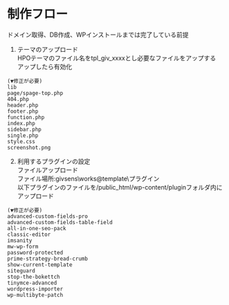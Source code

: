 # 制作フロー
ドメイン取得、DB作成、WPインストールまでは完了している前提
1. テーマのアップロード<br>HPOテーマのファイル名をtpl_giv_xxxxとし必要なファイルをアップする<br>
アップしたら有効化

```
(▼修正が必要)
lib
page/spage-top.php
404.php
header.php
footer.php
function.php
index.php
sidebar.php
single.php
style.css
screenshot.png
```
2. 利用するプラグインの設定<br>ファイルアップロード<br>
ファイル場所:givsens\works\@template\プラグイン<br>
以下プラグインのファイルを/public_html/wp-content/pluginフォルダ内にアップロード
```
(▼修正が必要)
advanced-custom-fields-pro
advanced-custom-fields-table-field
all-in-one-seo-pack
classic-editor
imsanity
mw-wp-form
password-protected
prime-strategy-bread-crumb
show-current-template
siteguard
stop-the-bokettch
tinymce-advanced
wordpress-importer
wp-multibyte-patch
```
